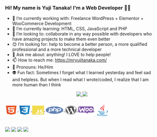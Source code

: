 ### Hi! My name is Yuji Tanaka! I'm a Web Developer 🖖🤓

- 🔭 I’m currently working with: Freelance WordPress + Elementor + WooCommerce Development
- 🌱 I’m currently learning: HTML, CSS, JavaScript and PHP
- 👯 I’m looking to: collaborate in any way possible with developers who have amazing projects to make them even better
- 😊 I’m looking for: help to become a better person, a more qualified professional and a more technical developer
- 💬 Ask me about: anything! I LOVE to help people!
- 📫 How to reach me: https://mryujitanaka.com/
- 🥸 Pronouns: He/Him
- 👽 Fun fact: Sometimes I forget what I learned yesterday and feel sad and helpless. But when I read what I wrote/coded, I realize that I am more human than I think

<div align="center">
  <a href="https://github.com/mryujitanaka">
  <img height="180em" src="https://github-readme-stats.vercel.app/api?username=mryujitanaka&show_icons=true&theme=dark&include_all_commits=true&count_private=true"/>
  <img height="180em" src="https://github-readme-stats.vercel.app/api/top-langs/?username=mryujitanaka&layout=compact&langs_count=7&theme=dark"/>
</div>
<div style="display: inline_block"><br>
  <img align="center" alt="HTML" height="30" width="40" src="https://raw.githubusercontent.com/devicons/devicon/master/icons/html5/html5-original.svg">
  <img align="center" alt="CSS" height="30" width="40" src="https://raw.githubusercontent.com/devicons/devicon/master/icons/css3/css3-original.svg">
  <img align="center" alt="JS" height="30" width="40" src="https://raw.githubusercontent.com/devicons/devicon/master/icons/javascript/javascript-plain.svg">
  <img align="center" alt="PHP" height="50" width="60" src="https://raw.githubusercontent.com/devicons/devicon/master/icons/php/php-plain.svg">
  <img align="center" alt="WordPress" height="30" width="40" src="https://raw.githubusercontent.com/devicons/devicon/master/icons/wordpress/wordpress-plain.svg">
  <img align="center" alt="WooCommerce" height="40" width="50" src="https://raw.githubusercontent.com/devicons/devicon/master/icons/woocommerce/woocommerce-plain.svg">
  <img align="center" alt="Java" height="40" width="50" src="https://raw.githubusercontent.com/devicons/devicon/master/icons/java/java-original.svg">
</div>

##

<div>
   <a href="https://www.linkedin.com/in/mryujitanaka/" target="_blank"><img src="https://img.shields.io/badge/LinkedIn-0077B5?style=for-the-badge&logo=linkedin&logoColor=white" target="_blank"></a>
  <a href="https://twitter.com/mryujitanaka" target="_blank"><img src="https://img.shields.io/badge/Twitter-1DA1F2?style=for-the-badge&logo=twitter&logoColor=white" target="_blank"></a>
  <a href="https://www.facebook.com/mryujitanaka" target="_blank"><img src="https://img.shields.io/badge/Facebook-1877F2?style=for-the-badge&logo=facebook&logoColor=white" target="_blank"></a>
  <a href="https://www.instagram.com/mryujitanaka" target="_blank"><img src="https://img.shields.io/badge/Instagram-E4405F?style=for-the-badge&logo=instagram&logoColor=white" target="_blank"></a>
</div>
